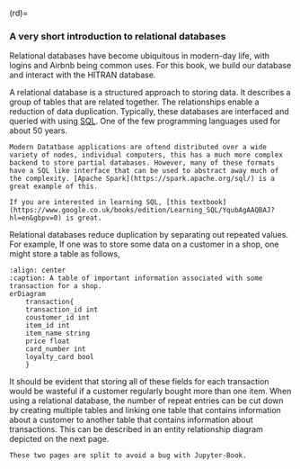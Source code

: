 (rd)=
### A very short introduction to relational databases
Relational databases have become ubiquitous in modern-day life, with logins and Airbnb being common uses. For this book, we build our database and interact with the HITRAN database. 

A relational database is a structured approach to storing data. It describes a group of tables that are related together. The relationships enable a reduction of data duplication. Typically, these databases are interfaced and queried with using [SQL](https://en.wikipedia.org/wiki/SQL). One of the few programming languages used for about 50 years.
```{margin}
Modern Datatbase applications are oftend distributed over a wide variety of nodes, individual computers, this has a much more complex backend to store partial databases. However, many of these formats have a SQL like interface that can be used to abstract away much of the complexity. [Apache Spark](https://spark.apache.org/sql/) is a great example of this.
``` 
```{note}
If you are interested in learning SQL, [this textbook](https://www.google.co.uk/books/edition/Learning_SQL/YqubAgAAQBAJ?hl=en&gbpv=0) is great.
```
Relational databases reduce duplication by separating out repeated values. For example, If one was to store some data on a customer in a shop, one might store a table as follows,
```{mermaid}
:align: center
:caption: A table of important information associated with some transaction for a shop.
erDiagram
    transaction{
    transaction_id int
    coustomer_id int
    item_id int 
    item_name string
    price float
    card_number int
    loyalty_card bool
    }
```

It should be evident that storing all of these fields for each transaction would be wasteful if a customer regularly bought more than one item. When using a relational database, the number of repeat entries can be cut down by creating multiple tables and linking one table that contains information about a customer to another table that contains information about transactions. This can be described in an entity relationship diagram depicted on the next page.
```{note}
These two pages are split to avoid a bug with Jupyter-Book.
``` 